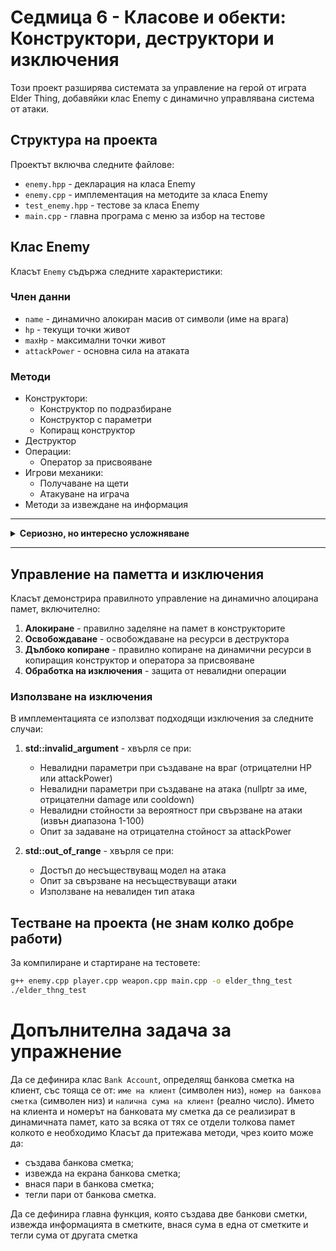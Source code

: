 # Седмица 6 - Класове и обекти: Конструктори, деструктори и изключения

Този проект разширява системата за управление на герой от играта Elder Thing, добавяйки клас Enemy с динамично управлявана система от атаки.

## Структура на проекта

Проектът включва следните файлове:
- `enemy.hpp` - декларация на класа Enemy
- `enemy.cpp` - имплементация на методите за класа Enemy
- `test_enemy.hpp` - тестове за класа Enemy
- `main.cpp` - главна програма с меню за избор на тестове

## Клас Enemy

Класът `Enemy` съдържа следните характеристики:

### Член данни
- `name` - динамично алокиран масив от символи (име на врага)
- `hp` - текущи точки живот
- `maxHp` - максимални точки живот
- `attackPower` - основна сила на атаката

### Методи
- Конструктори:
  - Конструктор по подразбиране
  - Конструктор с параметри
  - Копиращ конструктор
- Деструктор
- Операции:
  - Оператор за присвояване
- Игрови механики:
  - Получаване на щети
  - Атакуване на играча
- Методи за извеждане на информация
--------

<details><summary><b>Сериозно, но интересно усложняване</b></summary>
<pre>
Добавете:

### Член данни
- `attackPatterns` - динамично алокиран масив от модели на атаки
- `attackPatternCount` - брой модели на атаки
- `currentAttackIndex` - индекс на текущата използвана атака
- `cooldownRemaining` - оставащо време за презареждане на атаката

### Вложени типове/Изцяло нов външен клас
- `struct AttackPattern` - структура, която описва модел на атака

### Методи
- Управление на атаките:
  - `addAttackPattern` - добавяне на нов модел на атака
  - `linkAttacks` - създаване на връзки между атаки с вероятности
  - `resetAttackCooldown` - нулиране на времето за презареждане
  - `selectNextAttack` - избор на следваща атака въз основа на вероятностите

## Система за модели на атаки

Системата за модели на атаки позволява:

1. **Динамично добавяне на атаки** - врагът може да има различен брой атаки, които се добавят по време на изпълнение

2. **Верижни атаки** - всяка атака може да има вероятностни връзки към следващи атаки, което позволява създаването на сложни комбинации

3. **Вероятностен избор** - следващата атака се избира на базата на вероятности, зададени за всяка връзка

4. **Система за презареждане (cooldown)** - всяка атака има време за презареждане, което ограничава използването й

### Структура на AttackPattern

- `name` - име на атаката (динамично алокиран масив от символи)
- `damage` - нанесени щети
- `cooldown` - време за презареждане
- `nextAttacks` - динамичен масив от указатели към следващи възможни атаки
- `nextAttackProbabilities` - вероятности за всяка следваща атака (0-100)
- `nextAttackCount` - брой на следващите възможни атаки
</pre>
</details>

--------

## Управление на паметта и изключения

Класът демонстрира правилното управление на динамично алоцирана памет, включително:

1. **Алокиране** - правилно заделяне на памет в конструкторите
2. **Освобождаване** - освобождаване на ресурси в деструктора
3. **Дълбоко копиране** - правилно копиране на динамични ресурси в копиращия конструктор и оператора за присвояване
4. **Обработка на изключения** - защита от невалидни операции

### Използване на изключения

В имплементацията се използват подходящи изключения за следните случаи:

1. **std::invalid_argument** - хвърля се при:
   - Невалидни параметри при създаване на враг (отрицателни HP или attackPower)
   - Невалидни параметри при създаване на атака (nullptr за име, отрицателни damage или cooldown)
   - Невалидни стойности за вероятност при свързване на атаки (извън диапазона 1-100)
   - Опит за задаване на отрицателна стойност за attackPower

2. **std::out_of_range** - хвърля се при:
   - Достъп до несъществуващ модел на атака
   - Опит за свързване на несъществуващи атаки
   - Използване на невалиден тип атака

## Тестване на проекта (не знам колко добре работи)

За компилиране и стартиране на тестовете:

```bash
g++ enemy.cpp player.cpp weapon.cpp main.cpp -o elder_thng_test
./elder_thng_test
```

# Допълнителна задача за упражнение

Да се дефинира клас `Bank Account`, определящ банкова сметка на клиент, със тояща се от: `име на клиент` (символен низ), `номер на банкова сметка` (символен низ) и `налична сума на клиент` (реално число). Името на клиента и номерът на банковата му сметка да се реализират в динамичната памет, като за всяка от тях се отдели толкова памет колкото е необходимо
Класът да притежава методи, чрез които може да: 
- създава банкова сметка;
- извежда на екрана банкова сметка;
- внася пари в банкова сметка;
- тегли пари от банкова сметка.

Да се дефинира главна функция, която създава две банкови сметки, извежда информацията в сметките, внася сума в една от сметките и тегли сума от другата сметка